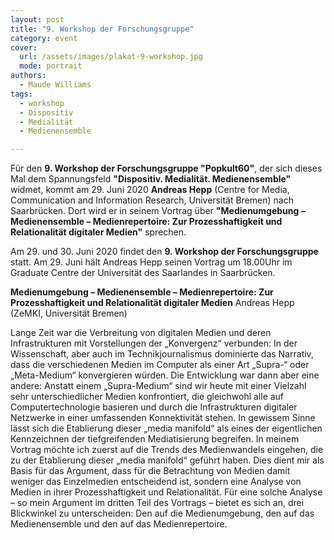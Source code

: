 ```yaml
---
layout: post
title: "9. Workshop der Forschungsgruppe"
category: event
cover:
  url: /assets/images/plakat-9-workshop.jpg
  mode: portrait
authors:
  - Maude Williams
tags:
  - workshop
  - Dispositiv
  - Medialität
  - Medienensemble

---
```


Für den **9. Workshop der Forschungsgruppe "Popkult60"**, der sich dieses Mal dem Spannungsfeld **"Dispositiv. Medialität. Medienensemble"** widmet, kommt am 29. Juni 2020  **Andreas Hepp** (Centre for Media, Communication and Information Research, Universität Bremen) nach Saarbrücken. Dort wird er in seinem Vortrag über **"Medienumgebung – Medienensemble – Medienrepertoire: Zur Prozesshaftigkeit und Relationalität digitaler Medien"** sprechen.

<!-- more -->

Am 29. und 30. Juni 2020 findet den **9. Workshop der Forschungsgruppe** statt. Am 29. Juni hält Andreas Hepp seinen Vortrag um 18.00Uhr im Graduate Centre der Universität des Saarlandes in Saarbrücken.

**Medienumgebung – Medienensemble – Medienrepertoire: Zur Prozesshaftigkeit und Relationalität digitaler Medien**
Andreas Hepp (ZeMKI, Universität Bremen)

Lange Zeit war die Verbreitung von digitalen Medien und deren Infrastrukturen mit Vorstellungen der „Konvergenz“ verbunden: In der Wissenschaft, aber auch im Technikjournalismus dominierte das Narrativ, dass die verschiedenen Medien im Computer als einer Art „Supra-“ oder „Meta-Medium“ konvergieren würden. Die Entwicklung war dann aber eine andere: Anstatt einem „Supra-Medium“ sind wir heute mit einer Vielzahl sehr unterschiedlicher Medien konfrontiert, die gleichwohl alle auf Computertechnologie basieren und durch die Infrastrukturen digitaler Netzwerke in einer umfassenden Konnektivität stehen. In gewissem Sinne lässt sich die Etablierung dieser „media manifold“ als eines der eigentlichen Kennzeichnen der tiefgreifenden Mediatisierung begreifen. In meinem Vortrag möchte ich zuerst auf die Trends des Medienwandels eingehen, die zu der Etablierung dieser „media manifold“ geführt haben. Dies dient mir als Basis für das Argument, dass für die Betrachtung von Medien damit weniger das Einzelmedien entscheidend ist, sondern eine Analyse von Medien in ihrer Prozesshaftigkeit und Relationalität. Für eine solche Analyse – so mein Argument im dritten Teil des Vortrags – bietet es sich an, drei Blickwinkel zu unterscheiden: Den auf die Medienumgebung, den auf das Medienensemble und den auf das Medienrepertoire.
